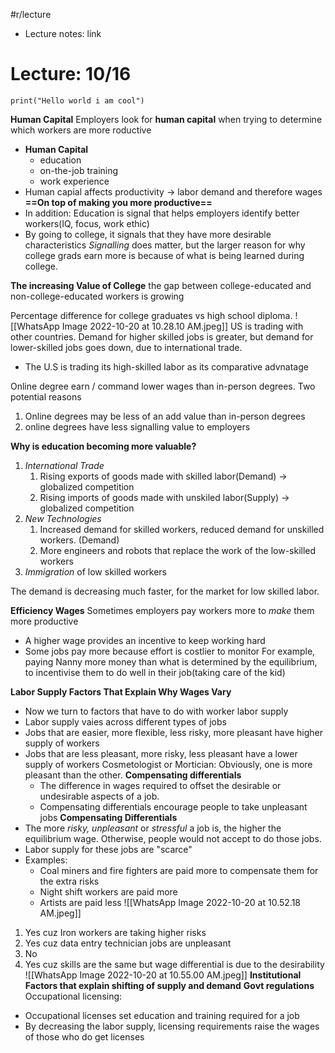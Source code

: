 #r/lecture
- Lecture notes: link

# Lecture: 10/16
```jupyter
print("Hello world i am cool")
```
**Human Capital**
Employers look for **human capital** when trying to determine which workers are more roductive
- **Human Capital**
	- education
	- on-the-job training
	- work experience
- Human capial affects productivity $\rightarrow$ labor demand and therefore wages
**==On top of making you more productive==**
- In addition: Education is  signal that helps employers identify better workers(IQ, focus, work ethic)
- By going to college, it signals that they have more desirable characteristics
*Signalling* does matter, but the larger reason for why college grads earn more is because of what is being learned during college.

**The increasing Value of College**
the gap between college-educated and non-college-educated workers is growing

Percentage difference for college graduates vs high school diploma. 
![[WhatsApp Image 2022-10-20 at 10.28.10 AM.jpeg]]
US is trading with other countries. 
Demand for higher skilled jobs is greater, but demand for lower-skilled jobs goes down, due to international trade.
- The U.S is trading its high-skilled labor as its comparative advnatage 

Online degree earn / command lower wages than in-person degrees. Two potential reasons
1) Online degrees may be less of an add value than in-person degrees
2) online degrees have less signalling value to employers

**Why is education becoming more valuable?**
1. *International Trade*
	1. Rising exports of goods made with skilled labor(Demand) $\rightarrow$ globalized competition 
	2. Rising imports of goods made with unskiled labor(Supply) $\rightarrow$ globalized competition 
2. *New Technologies*
	1. Increased demand for skilled workers, reduced demand for unskilled workers. (Demand)
	2. More engineers and robots that replace the work of the low-skilled workers
3. *Immigration* of low skilled workers

The demand is decreasing much faster, for the market for low skilled labor.

**Efficiency Wages**
Sometimes employers pay workers more to *make* them more productive
- A higher wage provides an incentive to keep working hard
- Some jobs pay more because effort is costlier to monitor
For example, paying Nanny more money than what is determined by the equilibrium, to incentivise them to do well in their job(taking care of the kid)

**Labor Supply Factors That Explain Why Wages Vary**
- Now we turn to factors that have to do with worker labor supply
- Labor supply vaies across different types of jobs
- Jobs that are easier, more flexible, less risky, more pleasant have higher supply of workers
- Jobs that are less pleasant, more risky, less pleasant have a lower supply of workers
Cosmetologist or Mortician:
Obviously, one is more pleasant than the other.
**Compensating differentials**
	- The difference in wages required to offset the desirable or undesirable aspects of a job.
	- Compensating differentials encourage people to take unpleasant jobs
**Compensating Differentials**
- The more *risky, unpleasant* or *stressful* a job is, the higher  the equilibrium wage. Otherwise, people would not accept to do those jobs.
- Labor supply for these jobs are "scarce"
- Examples:
	- Coal miners and fire fighters are paid more to compensate them for the extra risks
	- Night shift workers are paid more
	- Artists are paid less
![[WhatsApp Image 2022-10-20 at 10.52.18 AM.jpeg]]
1. Yes cuz Iron workers are taking higher risks
2. Yes cuz data entry technician jobs are unpleasant
3. No
4. Yes cuz skills are the same but wage differential is due to the desirability
![[WhatsApp Image 2022-10-20 at 10.55.00 AM.jpeg]]
**Institutional Factors that explain shifting of supply and demand**
**Govt regulations**
Occupational licensing:
- Occupational licenses set education and training required for a job
- By decreasing the labor supply, licensing requirements raise the wages of those who do get licenses




